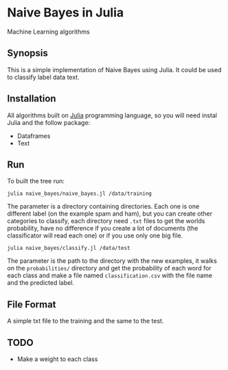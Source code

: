 # Naive Bayes in Julia
Machine Learning algorithms

## Synopsis

This is a simple implementation of Naive Bayes using Julia. It could be used to classify label data text.

## Installation

All algorithms built on [Julia](http://julialang.org/) programming language, so you will need instal Julia and the follow package:
- Dataframes
- Text

## Run

To built the tree run:

```
julia naive_bayes/naive_bayes.jl /data/training 
```

The parameter is a directory containing directories. Each one is one different label (on the example spam and ham), but you can create other categories to classify, each directory need `.txt` files to get the worlds probability, have no difference if you create a lot of documents (the classificator will read each one) or if you use only one big file. 
```
julia naive_bayes/classify.jl /data/test
```

The parameter is the path to the directory with the new examples, it walks on the `probabilities/` directory and get the probability of each word for each class and make a file named `classification.csv` with the file name and the predicted label. 

## File Format

A simple txt file to the training and the same to the test. 

## TODO
 - Make a weight to each class

